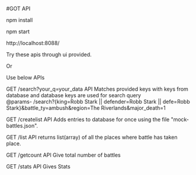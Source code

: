 
#GOT API

npm install

npm start

http://localhost:8088/

Try these apis through ui provided.

Or

Use below APIs

GET /search?your_q=your_data API Matches provided keys  with keys from database and database keys are used for search query <br /> @params- /search?{king=Robb Stark || defender=Robb Stark || defe=Robb Stark}&battle_ty=ambush&region=The Riverlands&major_death=1


GET /createlist API  Adds entries to database for once using the file "mock-battles.json".  


GET /list API  returns list(array) of all the places where battle has taken place.


GET /getcount API  Give total number of battles


GET /stats API  Gives Stats



